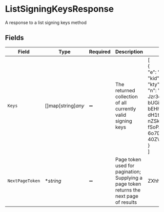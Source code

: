 # ListSigningKeysResponse

A response to a list signing keys method


## Fields

| Field                                                                                                                                                                                                                                                                                                                                                                                                                                                                                                                                                                                                                                                 | Type                                                                                                                                                                                                                                                                                                                                                                                                                                                                                                                                                                                                                                                  | Required                                                                                                                                                                                                                                                                                                                                                                                                                                                                                                                                                                                                                                              | Description                                                                                                                                                                                                                                                                                                                                                                                                                                                                                                                                                                                                                                           | Example                                                                                                                                                                                                                                                                                                                                                                                                                                                                                                                                                                                                                                               |
| ----------------------------------------------------------------------------------------------------------------------------------------------------------------------------------------------------------------------------------------------------------------------------------------------------------------------------------------------------------------------------------------------------------------------------------------------------------------------------------------------------------------------------------------------------------------------------------------------------------------------------------------------------- | ----------------------------------------------------------------------------------------------------------------------------------------------------------------------------------------------------------------------------------------------------------------------------------------------------------------------------------------------------------------------------------------------------------------------------------------------------------------------------------------------------------------------------------------------------------------------------------------------------------------------------------------------------- | ----------------------------------------------------------------------------------------------------------------------------------------------------------------------------------------------------------------------------------------------------------------------------------------------------------------------------------------------------------------------------------------------------------------------------------------------------------------------------------------------------------------------------------------------------------------------------------------------------------------------------------------------------- | ----------------------------------------------------------------------------------------------------------------------------------------------------------------------------------------------------------------------------------------------------------------------------------------------------------------------------------------------------------------------------------------------------------------------------------------------------------------------------------------------------------------------------------------------------------------------------------------------------------------------------------------------------- | ----------------------------------------------------------------------------------------------------------------------------------------------------------------------------------------------------------------------------------------------------------------------------------------------------------------------------------------------------------------------------------------------------------------------------------------------------------------------------------------------------------------------------------------------------------------------------------------------------------------------------------------------------- |
| `Keys`                                                                                                                                                                                                                                                                                                                                                                                                                                                                                                                                                                                                                                                | []map[string]*any*                                                                                                                                                                                                                                                                                                                                                                                                                                                                                                                                                                                                                                    | :heavy_minus_sign:                                                                                                                                                                                                                                                                                                                                                                                                                                                                                                                                                                                                                                    | The returned collection of all currently valid signing keys                                                                                                                                                                                                                                                                                                                                                                                                                                                                                                                                                                                           | [<br/>{<br/>"e": "AQAB",<br/>"kid": "a73885b264b01fee6d077db4525421a955ffd0c40517b81a3224cc74e4e6bbf6",<br/>"kty": "RSA",<br/>"n": "1ixk71vzWi2cCVrOTxZlYvPZ77eTBLv1OuhIWvSIy8Z0YOfB2a3usvEKA75sA8A-Jzr3dzvGcxA-6Beq7OSO9nd2SpzM5du3zbfDzShyB-PaSfVd0EcdV8pH4cBCZGfCfHAB-bUGiY0pQNKli6U2sKmF7dzBJwVhQ7UvcZeUxgj44TGYxShxHoHhS12EJYz-bEHhuQYdoM7nkEeb8AWC7EfaY9ClqA9DCF3ucloqGze4-dH1tHwrty3DYGrtGaNH9R6hQUoK0rxPGS9L_Y89cUHB_jd4JuA48HrRzRfuwyquOun08mQXk-nZSkHehN84XUJntHWNNMdTccGIsTV_NNR6YJuSPT2xJk-fSoPA_lHku8jC7yk0dLG2GNM9DJwpTdphYElX-rW_56BAqusTkOw23-6o7DwN9328KvVb22Y_C2Yfm0OrHRd93HAYtekrUCPRIOOv8LpfGcYRv6ngBNSL-40ZVvc_C9yCICZKGCOaWaqt4V6W53zc850QAl3J"<br/>}<br/>] |
| `NextPageToken`                                                                                                                                                                                                                                                                                                                                                                                                                                                                                                                                                                                                                                       | **string*                                                                                                                                                                                                                                                                                                                                                                                                                                                                                                                                                                                                                                             | :heavy_minus_sign:                                                                                                                                                                                                                                                                                                                                                                                                                                                                                                                                                                                                                                    | Page token used for pagination; Supplying a page token returns the next page of results                                                                                                                                                                                                                                                                                                                                                                                                                                                                                                                                                               | ZXhhbXBsZQo                                                                                                                                                                                                                                                                                                                                                                                                                                                                                                                                                                                                                                           |